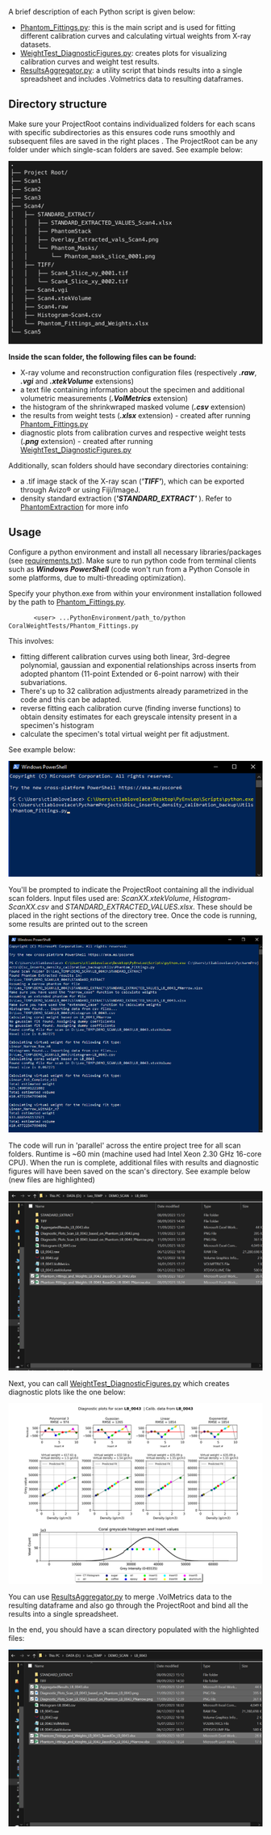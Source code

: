 A brief description of each Python script is given below:
- [Phantom_Fittings.py](https://github.com/LeoBertini/CoralMethodsPaper/blob/main/CoralWeightTests/Phantom_Fittings.py): this is the main script and is used for fitting different calibration curves and calculating virtual weights from X-ray datasets.
- [WeightTest_DiagnosticFigures.py](https://github.com/LeoBertini/CoralMethodsPaper/blob/main/CoralWeightTests/WeightTest_DiagnosticFigures.py): creates plots for visualizing calibration curves and weight test results.
- [ResultsAggregator.py](https://github.com/LeoBertini/CoralMethodsPaper/blob/main/CoralWeightTests/ResultsAggregator.py): a utility script that binds results into a single spreadsheet and includes .Volmetrics data to resulting dataframes. 

## Directory structure

Make sure your ProjectRoot contains individualized folders for each scans with specific subdirectories as this ensures code runs smoothly and subsequent files are saved in the right places .
The ProjectRoot can be any folder under which single-scan folders are saved. 
See example below:

![alt text](https://github.com/LeoBertini/CoralMethodsPaper/blob/main/PhantomExtraction/GIFs/DirectoryTreeExample.jpg)

**Inside the scan folder, the following files can be found:**

- X-ray volume and reconstruction configuration files (respectively ***.raw***, ***.vgi*** and ***.xtekVolume*** extensions)
- a text file containing information about the specimen and additional volumetric measurements (***.VolMetrics*** extension)
- the histogram of the shrinkwraped masked volume (***.csv*** extension)
- the results from weight tests (***.xlsx*** extension) - created after running [Phantom_Fittings.py](https://github.com/LeoBertini/CoralMethodsPaper/blob/main/CoralWeightTests)
- diagnostic plots from calibration curves and respective weight tests (***.png*** extension) - created after running [WeightTest_DiagnosticFigures.py](https://github.com/LeoBertini/CoralMethodsPaper/blob/main/CoralWeightTests)

Additionally, scan folders should have secondary directories containing:

- a .tif image stack of the X-ray scan  (***'TIFF'***), which can be exported through Avizo® or using Fiji/ImageJ.
- density standard extraction (***'STANDARD_EXTRACT'*** ). Refer to [PhantomExtraction](https://github.com/LeoBertini/CoralMethodsPaper/blob/main/PhantomExtraction) for more info


## Usage

Configure a python environment and install all necessary libraries/packages (see [requirements.txt](https://github.com/LeoBertini/CoralMethodsPaper/blob/main/requirements.txt)).
Make sure to run python code from terminal clients such as ***Windows PowerShell*** (code won't run from a Python Console in some platforms, due to multi-threading optimization). 

Specify your phython.exe from within your environment installation followed by the path to [Phantom_Fittings.py](https://github.com/LeoBertini/CoralMethodsPaper/blob/main/CoralWeightTests/Phantom_Fittings.py).

           <user> ...PythonEnvironment/path_to/python CoralWeightTests/Phantom_Fittings.py

This involves: 
- fitting different calibration curves using both linear, 3rd-degree polynomial, gaussian and exponential relationships across inserts from adopted phantom (11-point Extended or 6-point narrow) with their subvariations. 
- There's up to 32 calibration adjustments already parametrized in the code and this can be adapted. 
- reverse fitting each calibration curve (finding inverse functions) to obtain density estimates for each greyscale intensity present in a specimen's histogram
- calculate the specimen's total virtual weight per fit adjustment. 

See example below:

<p align="center">
  <img src="https://github.com/LeoBertini/CoralMethodsPaper/blob/main/CoralWeightTests/IMGs/PowerShellExample.png" >
</p>

You'll be prompted to indicate the ProjectRoot containing all the individual scan folders.
Input files used are: *ScanXX.xtekVolume*, *Histogram-ScanXX.csv* and *STANDARD_EXTRACTED_VALUES.xlsx*. These should be placed in the right sections of the directory tree.
Once the code is running, some results are printed out to the screen


<p align="center">
  <img src="https://github.com/LeoBertini/CoralMethodsPaper/blob/main/CoralWeightTests/IMGs/PowerShellExample2.png" >
</p>


The code will run in 'parallel' across the entire project tree for all scan folders.
Runtime is ~60 min (machine used had Intel Xeon 2.30 GHz 16-core CPU).
When the run is complete, additional files with results and diagnostic figures will have been saved on the scan's directory.
See example below (new files are highlighted)

<p align="center">
  <img src="https://github.com/LeoBertini/CoralMethodsPaper/blob/main/CoralWeightTests/IMGs/CreatedFilesExample1.png" >
</p>


Next, you can call [WeightTest_DiagnosticFigures.py](https://github.com/LeoBertini/CoralMethodsPaper/blob/main/CoralWeightTests/WeightTest_DiagnosticFigures.py)
which creates diagnostic plots like the one below:

<p align="center">
  <img src="https://github.com/LeoBertini/CoralMethodsPaper/blob/main/CoralWeightTests/IMGs/Example_Diagnostic_Plots_Scan_LB_0043.png" >
</p>


You can use [ResultsAggregator.py](https://github.com/LeoBertini/CoralMethodsPaper/blob/main/CoralWeightTests/ResultsAggregator.py) to merge .VolMetrics data to the resulting dataframe and also go through the ProjectRoot and bind all the results into a single spreadsheet. 

In the end, you should have a scan directory populated with the highlighted files:
<p align="center">
  <img src="https://github.com/LeoBertini/CoralMethodsPaper/blob/main/CoralWeightTests/IMGs/CreatedFilesExample2.png" >
</p>